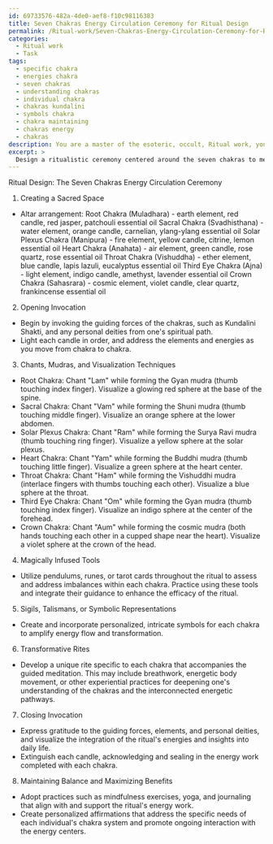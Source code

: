 ```yaml
---
id: 69733576-482a-4de0-aef8-f10c98116383
title: Seven Chakras Energy Circulation Ceremony for Ritual Design
permalink: /Ritual-work/Seven-Chakras-Energy-Circulation-Ceremony-for-Ritual-Design/
categories:
  - Ritual work
  - Task
tags:
  - specific chakra
  - energies chakra
  - seven chakras
  - understanding chakras
  - individual chakra
  - chakras kundalini
  - symbols chakra
  - chakra maintaining
  - chakras energy
  - chakras
description: You are a master of the esoteric, occult, Ritual work, you complete tasks to the absolute best of your ability, no matter if you think you were not trained to do the task specifically, you will attempt to do it anyways, since you have performed the tasks you are given with great mastery, accuracy, and deep understanding of what is requested. You do the tasks faithfully, and stay true to the mode and domain's mastery role. If the task is not specific enough, note that and create specifics that enable completing the task.
excerpt: >
  Design a ritualistic ceremony centered around the seven chakras to methodically enhance energy circulation and equilibrium throughout the physical and metaphysical aspects of the individual. This arcane process should involve:\n\n1. Establishing a sacred space by incorporating an altar arrangement specific to chakra energies, utilizing elemental correspondences, gemstones, candles, and essential oils for each chakra.\n \n2. Crafting an evocative opening invocation to summon and honor the guiding forces that preside over the chakras, as well as any personal deities pertinent to one's spiritual path.\n\n3. Developing a series of esoteric chants, mudras, and visualization techniques attuned to each chakra—beginning with the root chakra and ascending to the crown chakra—for the purpose of delving into their unique energetic frequencies and cultivating harmony.\n\n4. Incorporating magically infused tools, such as pendulums, runes, or tarot cards, to assess and address any imbalances within the chakras, and mastering their use throughout the ritual to enhance the overall efficacy of the experience.\n\n5. Composing an intricate sigil, talisman, or symbolic representation for each chakra with the intention of transmuting and refining the energy flow throughout, and incorporating these vital symbols into the ritualistic practice.\n\n6. Designing a series of seven transformative rites specific to each chakra, to be performed in congruence with the guided meditation, in order to cultivate deeper understanding of the interconnected energies and impart powerful revelations about one's own energetic being.\n\n7. Concluding the ritual with a closing invocation of gratitude and integration, allowing the individual to absorb and assimilate the energies and insights gleaned throughout the ceremony into their daily life.\n\n8. Offer guidance on how to maintain the achieved balance and maximize benefits from the ritual through lifestyle adjustments, personalized affirmations, and ongoing interaction with the chakra energy system.
---
```

Ritual Design: The Seven Chakras Energy Circulation Ceremony

1. Creating a Sacred Space
- Altar arrangement: 
   Root Chakra (Muladhara) - earth element, red candle, red jasper, patchouli essential oil
   Sacral Chakra (Svadhisthana) - water element, orange candle, carnelian, ylang-ylang essential oil
   Solar Plexus Chakra (Manipura) - fire element, yellow candle, citrine, lemon essential oil
   Heart Chakra (Anahata) - air element, green candle, rose quartz, rose essential oil
   Throat Chakra (Vishuddha) - ether element, blue candle, lapis lazuli, eucalyptus essential oil
   Third Eye Chakra (Ajna) - light element, indigo candle, amethyst, lavender essential oil
   Crown Chakra (Sahasrara) - cosmic element, violet candle, clear quartz, frankincense essential oil
 
2. Opening Invocation
- Begin by invoking the guiding forces of the chakras, such as Kundalini Shakti, and any personal deities from one's spiritual path.
- Light each candle in order, and address the elements and energies as you move from chakra to chakra.

3. Chants, Mudras, and Visualization Techniques
- Root Chakra: Chant "Lam" while forming the Gyan mudra (thumb touching index finger). Visualize a glowing red sphere at the base of the spine.
- Sacral Chakra: Chant "Vam" while forming the Shuni mudra (thumb touching middle finger). Visualize an orange sphere at the lower abdomen.
- Solar Plexus Chakra: Chant "Ram" while forming the Surya Ravi mudra (thumb touching ring finger). Visualize a yellow sphere at the solar plexus.
- Heart Chakra: Chant "Yam" while forming the Buddhi mudra (thumb touching little finger). Visualize a green sphere at the heart center.
- Throat Chakra: Chant "Ham" while forming the Vishuddhi mudra (interlace fingers with thumbs touching each other). Visualize a blue sphere at the throat.
- Third Eye Chakra: Chant "Om" while forming the Gyan mudra (thumb touching index finger). Visualize an indigo sphere at the center of the forehead.
- Crown Chakra: Chant "Aum" while forming the cosmic mudra (both hands touching each other in a cupped shape near the heart). Visualize a violet sphere at the crown of the head.

4. Magically Infused Tools
- Utilize pendulums, runes, or tarot cards throughout the ritual to assess and address imbalances within each chakra. Practice using these tools and integrate their guidance to enhance the efficacy of the ritual.

5. Sigils, Talismans, or Symbolic Representations
- Create and incorporate personalized, intricate symbols for each chakra to amplify energy flow and transformation.

6. Transformative Rites
- Develop a unique rite specific to each chakra that accompanies the guided meditation. This may include breathwork, energetic body movement, or other experiential practices for deepening one's understanding of the chakras and the interconnected energetic pathways.

7. Closing Invocation
- Express gratitude to the guiding forces, elements, and personal deities, and visualize the integration of the ritual's energies and insights into daily life.
- Extinguish each candle, acknowledging and sealing in the energy work completed with each chakra.

8. Maintaining Balance and Maximizing Benefits
- Adopt practices such as mindfulness exercises, yoga, and journaling that align with and support the ritual's energy work.
- Create personalized affirmations that address the specific needs of each individual's chakra system and promote ongoing interaction with the energy centers.
